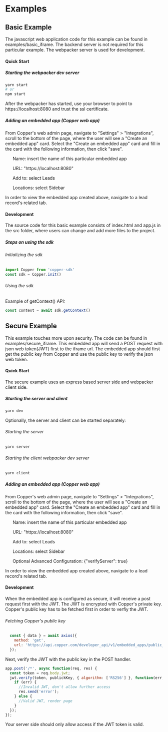 # Examples
## Basic Example
The javascript web application code for this example can be found in examples/basic_iframe.
The backend server is not required for this particular example. The webpacker server is used for development.

#### Quick Start
##### Starting the webpacker dev server
```bash
yarn start
# or
npm start
```
After the webpacker has started, use your browser to point to https://localhost:8080 and trust the ssl certificate.

##### Adding an embedded app (Copper web app)
From Copper's web admin page, navigate to "Settings" > "Integrations", scroll to the bottom of the page, where the user will see a "Create an embedded app" card. Select the "Create an embedded app" card and fill in the card with the following information, then click "save". 

&nbsp;&nbsp;&nbsp;&nbsp;&nbsp;&nbsp;Name: insert the name of this particular embedded app

&nbsp;&nbsp;&nbsp;&nbsp;&nbsp;&nbsp;URL: "https://localhost:8080"

&nbsp;&nbsp;&nbsp;&nbsp;&nbsp;&nbsp;Add to: select Leads

&nbsp;&nbsp;&nbsp;&nbsp;&nbsp;&nbsp;Locations: select Sidebar 

In order to view the embedded app created above, navigate to a lead record's related tab. 

#### Development
The source code for this basic example consists of index.html and app.js in the src folder, where users can change and add more files to the project. 

##### Steps on using the sdk
###### Initializing the sdk
```javascript
import Copper from 'copper-sdk'
const sdk = Copper.init()
```

###### Using the sdk
Example of getContext() API:
```javascript
const context = await sdk.getContext()
```

## Secure Example
This example touches more upon security. The code can be found in examples/secure_iframe. This embedded app will send a POST request with json web token(JWT) first to the iframe url. The embedded app should first get the public key from Copper and use the public key to verify the json web token.

#### Quick Start
The secure example uses an express based server side and webpacker client side.
##### Starting the server and client
```bash
yarn dev
```
Optionally, the server and client can be started separately:
###### Starting the server
```bash
yarn server
```
###### Starting the client webpacker dev server
```bas
yarn client
```

##### Adding an embedded app (Copper web app)
From Copper's web admin page, navigate to "Settings" > "Integrations", scroll to the bottom of the page, where the user will see a "Create an embedded app" card. Select the "Create an embedded app" card and fill in the card with the following information, then click "save". 

&nbsp;&nbsp;&nbsp;&nbsp;&nbsp;&nbsp;Name: insert the name of this particular embedded app

&nbsp;&nbsp;&nbsp;&nbsp;&nbsp;&nbsp;URL: "https://localhost:8080"

&nbsp;&nbsp;&nbsp;&nbsp;&nbsp;&nbsp;Add to: select Leads

&nbsp;&nbsp;&nbsp;&nbsp;&nbsp;&nbsp;Locations: select Sidebar 

&nbsp;&nbsp;&nbsp;&nbsp;&nbsp;&nbsp;Optional Advanced Configuration: {"verifyServer": true}

In order to view the embedded app created above, navigate to a lead record's related tab. 


#### Development
When the embedded app is configured as secure, it will receive a post request first with the JWT. The JWT is encrypted with Copper's private key. Copper's public key has to be fetched first in order to verfiy the JWT. 
###### Fetching Copper's public key
```javascript
  const { data } = await axios({
    method: 'get',
    url: 'https://api.copper.com/developer_api/v1/embedded_apps/public_key',
  });
```
Next, verify the JWT with the public key in the POST handler.
```javascript
app.post('/*', async function(req, res) {
  const token = req.body.jwt;
  jwt.verify(token, publickKey, { algorithm: ['RS256'] }, function(err, payload) {
    if (err) {
      //Invalid JWT, don't allow further access
      res.send('error');
    } else {
      //Valid JWT, render page
    }
  });
});

```
Your server side should only allow access if the JWT token is valid.
